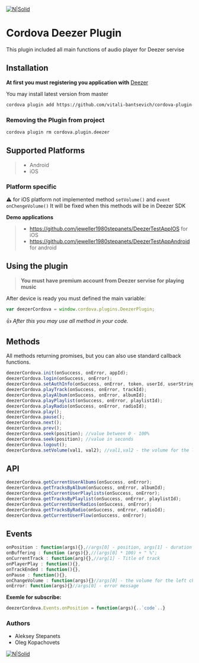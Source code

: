 [![N|Solid](http://procoders.tech/art/powered.png)](http://procoders.tech/)

# Cordova Deezer Plugin

This plugin included all main functions of audio player for Deezer servise

## Installation

**At first you must registering you application with** [Deezer](http://developers.deezer.com/sdk/ios)

You may install latest version from master

```sh
cordova plugin add https://github.com/vitali-bantsevich/cordova-plugin-deezer
```

### Removing the Plugin from project

```sh
cordova plugin rm cordova.plugin.deezer
```

## Supported Platforms

> * Android
> * iOS

### Platform specific

:warning: for iOS platform not implemented method `setVolume()` and `event onChengeVolume()`
It will be fixed when this methods will be in Deezer SDK

**Demo applications**

> * https://github.com/jeweller1980stepanets/DeezerTestAppIOS for iOS
> * https://github.com/jeweller1980stepanets/DeezerTestAppAndroid for android

## Using the plugin

> **You must have premium account from Deezer servise for playing music**

After device is ready you must defined the main variable:

```javascript
var deezerCordova = window.cordova.plugins.DeezerPlugin;
```

:thumbsup: _After this you may use all method in your code._

## Methods

All methods returning promises, but you can also use standard callback functions.

```javascript
deezerCordova.init(onSuccess, onError, appId);
deezerCordova.login(onSuccess, onError);
deezerCordova.setAuthInfo(onSuccess, onError, token, userId, userString); // userString -> is Stringify user profile
deezerCordova.playTrack(onSuccess, onError, trackId);
deezerCordova.playAlbum(onSuccess, onError, albumId);
deezerCordova.playPlaylist(onSuccess, onError, playlistId);
deezerCordova.playRadio(onSuccess, onError, radioId);
deezerCordova.play();
deezerCordova.pause();
deezerCordova.next();
deezerCordova.prev();
deezerCordova.seek(position); //value between 0 - 100%
deezerCordova.seek(position); //value in seconds
deezerCordova.logout();
deezerCordova.setVolume(val1, val2); //val1,val2 - the volume for the left and right channel (between 0-100%)
```

## API

```javascript
deezerCordova.getCurrentUserAlbums(onSuccess, onError);
deezerCordova.getTracksByAlbum(onSuccess, onError, albumId);
deezerCordova.getCurrentUserPlaylists(onSuccess, onError);
deezerCordova.getTracksByPlaylist(onSuccess, onError, playlistId);
deezerCordova.getCurrentUserRadios(onSuccess, onError);
deezerCordova.getTracksByRadio(onSuccess, onError, radioId);
deezerCordova.getCurrentUserFlow(onSuccess, onError);
```

## Events

```javascript
onPosition : function(args){},//args[0] - position, args[1] - duration
onBuffering : function (args){},//(args[0] * 100) + " %";
onCurrentTrack : function(arg){},//arg[1] - Title of track
onPlayerPlay : function(){},
onTrackEnded : function(){},
onPause : function(){},
onChangeVolume : function(args){}//args[0] - the volume for the left channel (between 0 and 100%), args[1] -  the volume for the right channel (between 0 and 100%)
onError: function(args){}//args[0] - error message
```

**Exemle for subscribe:**

```javascript
deezerCordova.Events.onPosition = function(args){..`code`..}
```

### Authors

* Aleksey Stepanets
* Oleg Kopachovets

[![N|Solid](http://procoders.tech/art/powered.png)](http://procoders.tech/)
